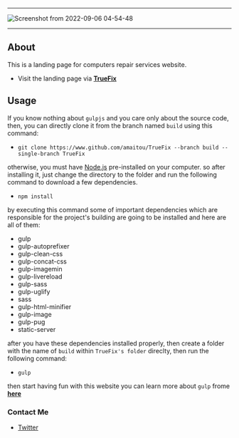 ------------------
![Screenshot from 2022-09-06 04-54-48](https://user-images.githubusercontent.com/49293816/188544518-8aa0eef7-8661-4957-83e8-a9e6e9959f9c.png)

------------------
## About

This is a landing page for computers repair services website.
* Visit the landing page via **[TrueFix](https://amaitou.github.io/TrueFix/)**

## Usage

If you know nothing about ```gulpjs``` and you care only about the source code, then, you can directly clone it from the branch named ```build``` using this command:

* ```git clone https://www.github.com/amaitou/TrueFix --branch build --single-branch TrueFix```
    
otherwise, you must have [Node.js](https://nodejs.org/) pre-installed on your computer. so after installing it, just change the directory to the folder and run the following command to download a few dependencies.
    
* ```npm install```

by executing this command some of important dependencies which are responsible for the project's building are going to be installed and here are all of them:

* gulp
* gulp-autoprefixer
* gulp-clean-css
* gulp-concat-css
* gulp-imagemin
* gulp-livereload
* gulp-sass
* gulp-uglify
* sass
* gulp-html-minifier
* gulp-image
* gulp-pug
* static-server

after you have these dependencies installed properly, then create a folder with the name of ```build``` within ```TrueFix's folder``` direclty, then run the following command:
* ```gulp```

then start having fun with this website
you can learn more about ```gulp``` frome **[here](https://gulpjs.com/)**

### **Contact Me**

* [Twitter][_1]

[_1]: https://twitter.com/amait0u

